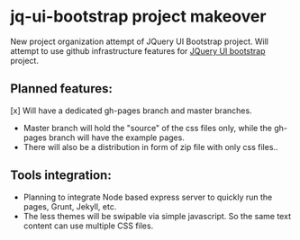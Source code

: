 # jq-ui-bootstrap project makeover

New project organization attempt of JQuery UI Bootstrap project. Will attempt to use github infrastructure features for [JQuery UI bootstrap](https://github.com/addyosmani/jquery-ui-bootstrap) project.

## Planned features:

 [x] Will have a dedicated gh-pages branch and master branches. 
 * Master branch will hold the "source" of the css files only, while the gh-pages branch will have the example pages.
 * There will also be a distribution in form of zip file with only css files..

## Tools integration:
 * Planning to integrate Node based express server to quickly run the pages, Grunt, Jekyll, etc.
 * The less themes will be swipable via simple javascript. So the same text content can use multiple CSS files.
